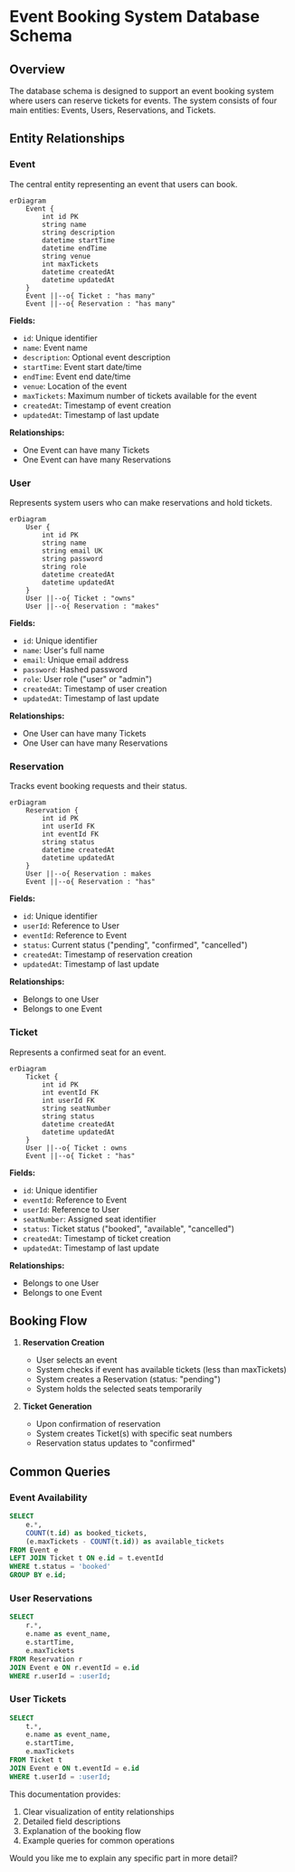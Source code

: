 # Event Booking System Database Schema

## Overview

The database schema is designed to support an event booking system where users can reserve tickets for events. The system consists of four main entities: Events, Users, Reservations, and Tickets.

## Entity Relationships

### Event

The central entity representing an event that users can book.

```mermaid
erDiagram
    Event {
        int id PK
        string name
        string description
        datetime startTime
        datetime endTime
        string venue
        int maxTickets
        datetime createdAt
        datetime updatedAt
    }
    Event ||--o{ Ticket : "has many"
    Event ||--o{ Reservation : "has many"
```

**Fields:**

- `id`: Unique identifier
- `name`: Event name
- `description`: Optional event description
- `startTime`: Event start date/time
- `endTime`: Event end date/time
- `venue`: Location of the event
- `maxTickets`: Maximum number of tickets available for the event
- `createdAt`: Timestamp of event creation
- `updatedAt`: Timestamp of last update

**Relationships:**

- One Event can have many Tickets
- One Event can have many Reservations

### User

Represents system users who can make reservations and hold tickets.

```mermaid
erDiagram
    User {
        int id PK
        string name
        string email UK
        string password
        string role
        datetime createdAt
        datetime updatedAt
    }
    User ||--o{ Ticket : "owns"
    User ||--o{ Reservation : "makes"
```

**Fields:**

- `id`: Unique identifier
- `name`: User's full name
- `email`: Unique email address
- `password`: Hashed password
- `role`: User role ("user" or "admin")
- `createdAt`: Timestamp of user creation
- `updatedAt`: Timestamp of last update

**Relationships:**

- One User can have many Tickets
- One User can have many Reservations

### Reservation

Tracks event booking requests and their status.

```mermaid
erDiagram
    Reservation {
        int id PK
        int userId FK
        int eventId FK
        string status
        datetime createdAt
        datetime updatedAt
    }
    User ||--o{ Reservation : makes
    Event ||--o{ Reservation : "has"
```

**Fields:**

- `id`: Unique identifier
- `userId`: Reference to User
- `eventId`: Reference to Event
- `status`: Current status ("pending", "confirmed", "cancelled")
- `createdAt`: Timestamp of reservation creation
- `updatedAt`: Timestamp of last update

**Relationships:**

- Belongs to one User
- Belongs to one Event

### Ticket

Represents a confirmed seat for an event.

```mermaid
erDiagram
    Ticket {
        int id PK
        int eventId FK
        int userId FK
        string seatNumber
        string status
        datetime createdAt
        datetime updatedAt
    }
    User ||--o{ Ticket : owns
    Event ||--o{ Ticket : "has"
```

**Fields:**

- `id`: Unique identifier
- `eventId`: Reference to Event
- `userId`: Reference to User
- `seatNumber`: Assigned seat identifier
- `status`: Ticket status ("booked", "available", "cancelled")
- `createdAt`: Timestamp of ticket creation
- `updatedAt`: Timestamp of last update

**Relationships:**

- Belongs to one User
- Belongs to one Event

## Booking Flow

1. **Reservation Creation**
   - User selects an event
   - System checks if event has available tickets (less than maxTickets)
   - System creates a Reservation (status: "pending")
   - System holds the selected seats temporarily

2. **Ticket Generation**
   - Upon confirmation of reservation
   - System creates Ticket(s) with specific seat numbers
   - Reservation status updates to "confirmed"

## Common Queries

### Event Availability

```sql
SELECT
    e.*,
    COUNT(t.id) as booked_tickets,
    (e.maxTickets - COUNT(t.id)) as available_tickets
FROM Event e
LEFT JOIN Ticket t ON e.id = t.eventId
WHERE t.status = 'booked'
GROUP BY e.id;
```

### User Reservations

```sql
SELECT
    r.*,
    e.name as event_name,
    e.startTime,
    e.maxTickets
FROM Reservation r
JOIN Event e ON r.eventId = e.id
WHERE r.userId = :userId;
```

### User Tickets

```sql
SELECT
    t.*,
    e.name as event_name,
    e.startTime,
    e.maxTickets
FROM Ticket t
JOIN Event e ON t.eventId = e.id
WHERE t.userId = :userId;
```

This documentation provides:
1. Clear visualization of entity relationships
2. Detailed field descriptions
3. Explanation of the booking flow
4. Example queries for common operations

Would you like me to explain any specific part in more detail?
```
